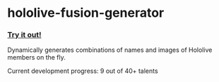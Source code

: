 # hololive-fusion-generator

### [Try it out!](https://vaexenc.github.io/hololive-fusion-generator)

Dynamically generates combinations of names and images of Hololive members on the fly.

Current development progress: 9 out of 40+ talents
